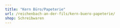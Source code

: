 ```yaml
---
title: "Kern Büro/Papeterie"
url: /reichenbach-an-der-fils/kern-buero-papeterie/
shop: Schreibwaren
---
```


